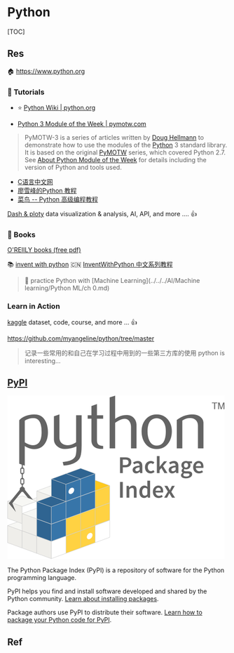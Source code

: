 # Python

[TOC]



## Res
🏠 https://www.python.org


### 🚊 Tutorials
- ⭐️ [Python Wiki | python.org](https://wiki.python.org/moin/FrontPage)

- [Python 3 Module of the Week | pymotw.com](https://pymotw.com/3/)
> PyMOTW-3 is a series of articles written by [Doug Hellmann](http://doughellmann.com/) to demonstrate how to use the modules of the [Python](http://www.python.org/) 3 standard library. It is based on the original [PyMOTW](http://pymotw.com/2/) series, which covered Python 2.7. See [About Python Module of the Week](https://pymotw.com/3/about.html) for details including the version of Python and tools used.


- [C语言中文网](http://c.biancheng.net/python/base/)
- [廖雪峰的Python 教程](https://www.liaoxuefeng.com/wiki/1016959663602400/1018492034821792)
- [菜鸟 -- Python 高级编程教程](https://www.runoob.com/python/python-object.html)

[Dash & ploty](https://dash.plotly.com/introduction) data visualization & analysis, AI, API, and more ....   👍


### 📖 Books
[O'REIILY books (free pdf)](https://github.com/Jianhua-Wang/oreilly-animal-books-for-Python#1)

📚 [invent with python](https://inventwithpython.com)
🇨🇳 [InventWithPython 中文系列教程](https://github.com/apachecn/invent-with-python-zh)

> 💪 practice Python with [Machine Learning](../../../AI/Machine learning/Python ML/ch 0.md) 


### Learn in Action
[kaggle](https://www.kaggle.com) dataset, code, course, and more ... 👍

https://github.com/myangeline/python/tree/master
> 记录一些常用的和自己在学习过程中用到的一些第三方库的使用 python is interesting...




## [PyPI](https://pypi.org)

![img](../../../../../Assets/Pics/logo-large.9f732b5f.svg)


The Python Package Index (PyPI) is a repository of software for the Python programming language.

PyPI helps you find and install software developed and shared by the Python community. [Learn about installing packages](https://packaging.python.org/installing/).

Package authors use PyPI to distribute their software. [Learn how to package your Python code for PyPI](https://packaging.python.org/tutorials/packaging-projects/).



## Ref